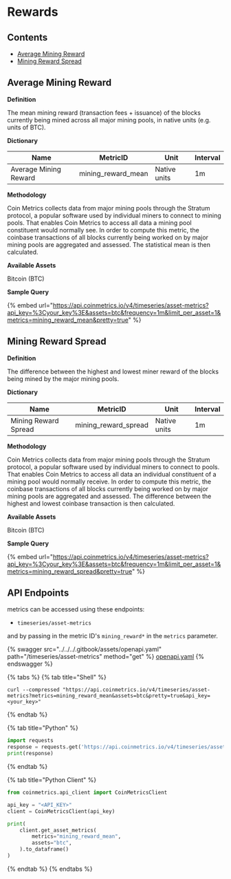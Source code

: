 # Rewards

## Contents

* [Average Mining Reward](rewards.md#mining\_reward\_mean)
* [Mining Reward Spread](rewards.md#mining\_reward\_spread)

## Average Mining Reward <a href="#mining_reward_mean" id="mining_reward_mean"></a>

**Definition**

The mean mining reward (transaction fees + issuance) of the blocks currently being mined across all major mining pools, in native units (e.g. units of BTC).

**Dictionary**

| Name                  | MetricID             | Unit         | Interval |
| --------------------- | -------------------- | ------------ | -------- |
| Average Mining Reward | mining\_reward\_mean | Native units | 1m       |

**Methodology**

Coin Metrics collects data from major mining pools through the Stratum protocol, a popular software used by individual miners to connect to mining pools. That enables Coin Metrics to access all data a mining pool constituent would normally see. In order to compute this metric, the coinbase transactions of all blocks currently being worked on by major mining pools are aggregated and assessed. The statistical mean is then calculated.

**Available Assets**

Bitcoin (BTC)

**Sample Query**

{% embed url="https://api.coinmetrics.io/v4/timeseries/asset-metrics?api_key=%3Cyour_key%3E&assets=btc&frequency=1m&limit_per_asset=1&metrics=mining_reward_mean&pretty=true" %}

## Mining Reward Spread <a href="#mining_reward_spread" id="mining_reward_spread"></a>

**Definition**

The difference between the highest and lowest miner reward of the blocks being mined by the major mining pools.

**Dictionary**

| Name                 | MetricID               | Unit         | Interval |
| -------------------- | ---------------------- | ------------ | -------- |
| Mining Reward Spread | mining\_reward\_spread | Native units | 1m       |

**Methodology**

Coin Metrics collects data from major mining pools through the Stratum protocol, a popular software used by individual miners to connect to pools. That enables Coin Metrics to access all data an individual constituent of a mining pool would normally receive. In order to compute this metric, the coinbase transactions of all blocks currently being worked on by major mining pools are aggregated and assessed. The difference between the highest and lowest coinbase transaction is then calculated.

**Available Assets**

Bitcoin (BTC)

**Sample Query**

{% embed url="https://api.coinmetrics.io/v4/timeseries/asset-metrics?api_key=%3Cyour_key%3E&assets=btc&frequency=1m&limit_per_asset=1&metrics=mining_reward_spread&pretty=true" %}

## API Endpoints

metrics can be accessed using these endpoints:

* `timeseries/asset-metrics`

and by passing in the metric ID's `mining_reward*` in the `metrics` parameter.

{% swagger src="../../../.gitbook/assets/openapi.yaml" path="/timeseries/asset-metrics" method="get" %}
[openapi.yaml](../../../.gitbook/assets/openapi.yaml)
{% endswagger %}

{% tabs %}
{% tab title="Shell" %}
```shell
curl --compressed "https://api.coinmetrics.io/v4/timeseries/asset-metrics?metrics=mining_reward_mean&assets=btc&pretty=true&api_key=<your_key>"
```
{% endtab %}

{% tab title="Python" %}
```python
import requests
response = requests.get('https://api.coinmetrics.io/v4/timeseries/asset-metrics?metrics=mining_reward_mean&assets=btc&pretty=true&api_key=<your_key>').json()
print(response)
```
{% endtab %}

{% tab title="Python Client" %}
```python
from coinmetrics.api_client import CoinMetricsClient

api_key = "<API_KEY>"
client = CoinMetricsClient(api_key)

print(
    client.get_asset_metrics(
        metrics="mining_reward_mean", 
        assets="btc",
    ).to_dataframe()
)
```
{% endtab %}
{% endtabs %}

